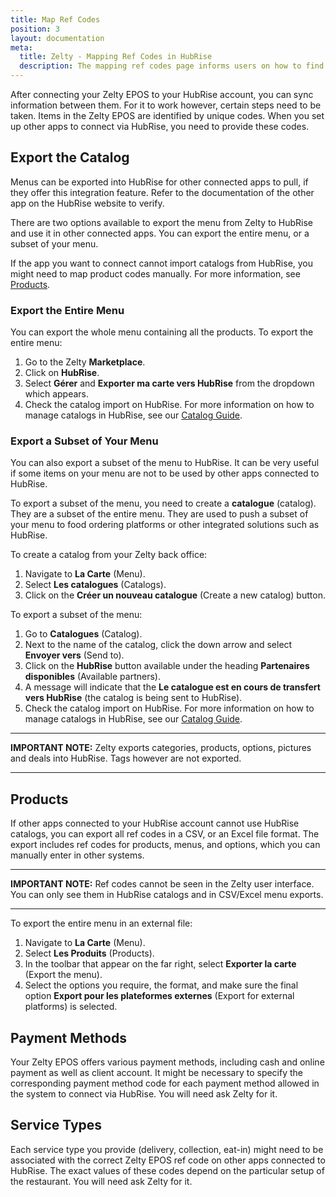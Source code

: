 ```yaml
---
title: Map Ref Codes
position: 3
layout: documentation
meta:
  title: Zelty - Mapping Ref Codes in HubRise
  description: The mapping ref codes page informs users on how to find ref codes on Zelty EPOS to map them on other apps in the context of an integration via HubRise.
---
```


After connecting your Zelty EPOS to your HubRise account, you can sync information between them. For it to work however, certain steps need to be taken. Items in the Zelty EPOS are identified by unique codes. When you set up other apps to connect via HubRise, you need to provide these codes.

## Export the Catalog

Menus can be exported into HubRise for other connected apps to pull, if they offer this integration feature. Refer to the documentation of the other app on the HubRise website to verify.

There are two options available to export the menu from Zelty to HubRise and use it in other connected apps. You can export the entire menu, or a subset of your menu.

If the app you want to connect cannot import catalogs from HubRise, you might need to map product codes manually. For more information, see [Products](#products).

### Export the Entire Menu

You can export the whole menu containing all the products. To export the entire menu:

1. Go to the Zelty **Marketplace**.
1. Click on **HubRise**.
1. Select **Gérer** and **Exporter ma carte vers HubRise** from the dropdown which appears.
1. Check the catalog import on HubRise. For more information on how to manage catalogs in HubRise, see our [Catalog Guide](/docs/catalog/).

### Export a Subset of Your Menu

You can also export a subset of the menu to HubRise. It can be very useful if some items on your menu are not to be used by other apps connected to HubRise.

To export a subset of the menu, you need to create a **catalogue** (catalog). They are a subset of the entire menu. They are used to push a subset of your menu to food ordering platforms or other integrated solutions such as HubRise.

To create a catalog from your Zelty back office:

1. Navigate to **La Carte** (Menu).
1. Select **Les catalogues** (Catalogs).
1. Click on the **Créer un nouveau catalogue** (Create a new catalog) button.

To export a subset of the menu:

1. Go to **Catalogues** (Catalog).
1. Next to the name of the catalog, click the down arrow and select **Envoyer vers** (Send to).
1. Click on the **HubRise** button available under the heading **Partenaires disponibles** (Available partners).
1. A message will indicate that the **Le catalogue est en cours de transfert vers HubRise** (the catalog is being sent to HubRise).
1. Check the catalog import on HubRise. For more information on how to manage catalogs in HubRise, see our [Catalog Guide](/docs/catalog/).

---

**IMPORTANT NOTE:** Zelty exports categories, products, options, pictures and deals into HubRise. Tags however are not exported.

---

## Products

If other apps connected to your HubRise account cannot use HubRise catalogs, you can export all ref codes in a CSV, or an Excel file format. The export includes ref codes for products, menus, and options, which you can manually enter in other systems.

---

**IMPORTANT NOTE:** Ref codes cannot be seen in the Zelty user interface. You can only see them in HubRise catalogs and in CSV/Excel menu exports.

---

To export the entire menu in an external file:

1. Navigate to **La Carte** (Menu).
1. Select **Les Produits** (Products).
1. In the toolbar that appear on the far right, select **Exporter la carte** (Export the menu).
1. Select the options you require, the format, and make sure the final option **Export pour les plateformes externes** (Export for external platforms) is selected.

## Payment Methods

Your Zelty EPOS offers various payment methods, including cash and online payment as well as client account.
It might be necessary to specify the corresponding payment method code for each payment method allowed in the system to connect via HubRise. You will need ask Zelty for it.

## Service Types

Each service type you provide (delivery, collection, eat-in) might need to be associated with the correct Zelty EPOS ref code on other apps connected to HubRise. The exact values of these codes depend on the particular setup of the restaurant. You will need ask Zelty for it.
